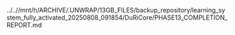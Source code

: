 ../..//mnt/h/ARCHIVE/.UNWRAP/13GB_FILES/backup_repository/learning_system_fully_activated_20250808_091854/DuRiCore/PHASE13_COMPLETION_REPORT.md